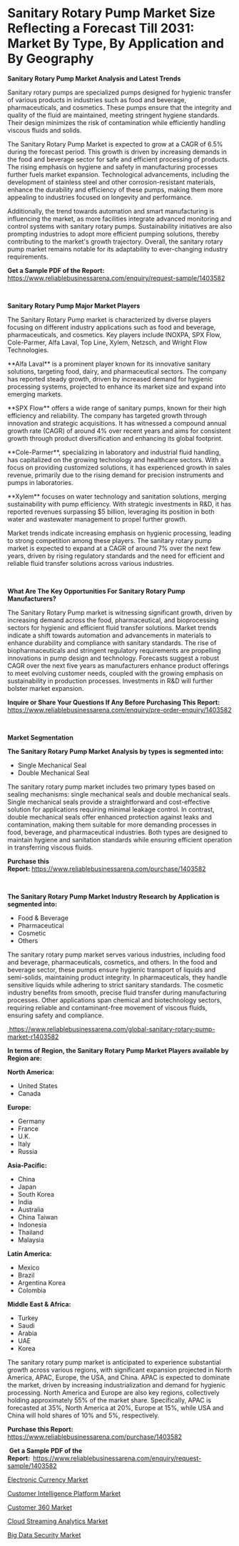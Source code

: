 <p><h1>Sanitary Rotary Pump Market Size Reflecting a Forecast Till 2031: Market By Type, By Application and By Geography</h1></p><p><strong>Sanitary Rotary Pump Market Analysis and Latest Trends</strong></p>
<p><p>Sanitary rotary pumps are specialized pumps designed for hygienic transfer of various products in industries such as food and beverage, pharmaceuticals, and cosmetics. These pumps ensure that the integrity and quality of the fluid are maintained, meeting stringent hygiene standards. Their design minimizes the risk of contamination while efficiently handling viscous fluids and solids.</p><p>The Sanitary Rotary Pump Market is expected to grow at a CAGR of 6.5% during the forecast period. This growth is driven by increasing demands in the food and beverage sector for safe and efficient processing of products. The rising emphasis on hygiene and safety in manufacturing processes further fuels market expansion. Technological advancements, including the development of stainless steel and other corrosion-resistant materials, enhance the durability and efficiency of these pumps, making them more appealing to industries focused on longevity and performance.</p><p>Additionally, the trend towards automation and smart manufacturing is influencing the market, as more facilities integrate advanced monitoring and control systems with sanitary rotary pumps. Sustainability initiatives are also prompting industries to adopt more efficient pumping solutions, thereby contributing to the market's growth trajectory. Overall, the sanitary rotary pump market remains notable for its adaptability to ever-changing industry requirements.</p></p>
<p><strong>Get a Sample PDF of the Report:&nbsp;</strong> <a href="https://www.reliablebusinessarena.com/enquiry/request-sample/1403582?utm_campaign=1739&utm_medium=2&utm_source=Github&utm_content=ia&utm_term=23102024&utm_id=sanitary-rotary-pump">https://www.reliablebusinessarena.com/enquiry/request-sample/1403582</a></p>
<p>&nbsp;</p>
<p><strong>Sanitary Rotary Pump Major Market Players</strong></p>
<p><p>The Sanitary Rotary Pump market is characterized by diverse players focusing on different industry applications such as food and beverage, pharmaceuticals, and cosmetics. Key players include INOXPA, SPX Flow, Cole-Parmer, Alfa Laval, Top Line, Xylem, Netzsch, and Wright Flow Technologies.</p><p>**Alfa Laval** is a prominent player known for its innovative sanitary solutions, targeting food, dairy, and pharmaceutical sectors. The company has reported steady growth, driven by increased demand for hygienic processing systems, projected to enhance its market size and expand into emerging markets.</p><p>**SPX Flow** offers a wide range of sanitary pumps, known for their high efficiency and reliability. The company has targeted growth through innovation and strategic acquisitions. It has witnessed a compound annual growth rate (CAGR) of around 4% over recent years and aims for consistent growth through product diversification and enhancing its global footprint.</p><p>**Cole-Parmer**, specializing in laboratory and industrial fluid handling, has capitalized on the growing technology and healthcare sectors. With a focus on providing customized solutions, it has experienced growth in sales revenue, primarily due to the rising demand for precision instruments and pumps in laboratories.</p><p>**Xylem** focuses on water technology and sanitation solutions, merging sustainability with pump efficiency. With strategic investments in R&D, it has reported revenues surpassing $5 billion, leveraging its position in both water and wastewater management to propel further growth.</p><p>Market trends indicate increasing emphasis on hygienic processing, leading to strong competition among these players. The sanitary rotary pump market is expected to expand at a CAGR of around 7% over the next few years, driven by rising regulatory standards and the need for efficient and reliable fluid transfer solutions across various industries.</p></p>
<p>&nbsp;</p>
<p><strong>What Are The Key Opportunities For Sanitary Rotary Pump Manufacturers?</strong></p>
<p><p>The Sanitary Rotary Pump market is witnessing significant growth, driven by increasing demand across the food, pharmaceutical, and bioprocessing sectors for hygienic and efficient fluid transfer solutions. Market trends indicate a shift towards automation and advancements in materials to enhance durability and compliance with sanitary standards. The rise of biopharmaceuticals and stringent regulatory requirements are propelling innovations in pump design and technology. Forecasts suggest a robust CAGR over the next five years as manufacturers enhance product offerings to meet evolving customer needs, coupled with the growing emphasis on sustainability in production processes. Investments in R&D will further bolster market expansion.</p></p>
<p><strong>Inquire or Share Your Questions If Any Before Purchasing This Report:</strong> <a href="https://www.reliablebusinessarena.com/enquiry/pre-order-enquiry/1403582?utm_campaign=1739&utm_medium=2&utm_source=Github&utm_content=ia&utm_term=23102024&utm_id=sanitary-rotary-pump">https://www.reliablebusinessarena.com/enquiry/pre-order-enquiry/1403582</a></p>
<p>&nbsp;</p>
<p><strong>Market Segmentation</strong></p>
<p><strong>The Sanitary Rotary Pump Market Analysis by types is segmented into:</strong></p>
<p><ul><li>Single Mechanical Seal</li><li>Double Mechanical Seal</li></ul></p>
<p><p>The sanitary rotary pump market includes two primary types based on sealing mechanisms: single mechanical seals and double mechanical seals. Single mechanical seals provide a straightforward and cost-effective solution for applications requiring minimal leakage control. In contrast, double mechanical seals offer enhanced protection against leaks and contamination, making them suitable for more demanding processes in food, beverage, and pharmaceutical industries. Both types are designed to maintain hygiene and sanitation standards while ensuring efficient operation in transferring viscous fluids.</p></p>
<p><strong>Purchase this Report:&nbsp;</strong><a href="https://www.reliablebusinessarena.com/purchase/1403582?utm_campaign=1739&utm_medium=2&utm_source=Github&utm_content=ia&utm_term=23102024&utm_id=sanitary-rotary-pump">https://www.reliablebusinessarena.com/purchase/1403582</a></p>
<p>&nbsp;</p>
<p><strong>The Sanitary Rotary Pump Market Industry Research by Application is segmented into:</strong></p>
<p><ul><li>Food & Beverage</li><li>Pharmaceutical</li><li>Cosmetic</li><li>Others</li></ul></p>
<p><p>The sanitary rotary pump market serves various industries, including food and beverage, pharmaceuticals, cosmetics, and others. In the food and beverage sector, these pumps ensure hygienic transport of liquids and semi-solids, maintaining product integrity. In pharmaceuticals, they handle sensitive liquids while adhering to strict sanitary standards. The cosmetic industry benefits from smooth, precise fluid transfer during manufacturing processes. Other applications span chemical and biotechnology sectors, requiring reliable and contaminant-free movement of viscous fluids, ensuring safety and compliance.</p></p>
<p><a href="https://www.reliablebusinessarena.com/global-sanitary-rotary-pump-market-r1403582?utm_campaign=1739&utm_medium=2&utm_source=Github&utm_content=ia&utm_term=23102024&utm_id=sanitary-rotary-pump">&nbsp;https://www.reliablebusinessarena.com/global-sanitary-rotary-pump-market-r1403582</a></p>
<p><strong>In terms of Region, the Sanitary Rotary Pump Market Players available by Region are:</strong></p>
<p>
    <p> <strong> North America: </strong>
        <ul>
            <li>United States</li>
            <li>Canada</li>
        </ul>
        </p> 
    <p> <strong> Europe: </strong>
        <ul>
            <li>Germany</li>
            <li>France</li>
            <li>U.K.</li>
            <li>Italy</li>
            <li>Russia</li>
        </ul>
        </p> 
    <p> <strong> Asia-Pacific: </strong>
        <ul>
            <li>China</li>
            <li>Japan</li>
            <li>South Korea</li>
            <li>India</li>
            <li>Australia</li>
            <li>China Taiwan</li>
            <li>Indonesia</li>
            <li>Thailand</li>
            <li>Malaysia</li>
        </ul>
        </p> 
    <p> <strong> Latin America: </strong>
        <ul>
            <li>Mexico</li>
            <li>Brazil</li>
            <li>Argentina Korea</li>
            <li>Colombia</li>
        </ul>
        </p> 
    <p> <strong> Middle East & Africa: </strong>
        <ul>
            <li>Turkey</li>
            <li>Saudi</li>
            <li>Arabia</li>
            <li>UAE</li>
            <li>Korea</li>
        </ul>
    </p>
    </p>
<p><p>The sanitary rotary pump market is anticipated to experience substantial growth across various regions, with significant expansion projected in North America, APAC, Europe, the USA, and China. APAC is expected to dominate the market, driven by increasing industrialization and demand for hygienic processing. North America and Europe are also key regions, collectively holding approximately 55% of the market share. Specifically, APAC is forecasted at 35%, North America at 20%, Europe at 15%, while USA and China will hold shares of 10% and 5%, respectively.</p></p>
<p><strong>Purchase this Report: </strong><a href="https://www.reliablebusinessarena.com/purchase/1403582?utm_campaign=1739&utm_medium=2&utm_source=Github&utm_content=ia&utm_term=23102024&utm_id=sanitary-rotary-pump">https://www.reliablebusinessarena.com/purchase/1403582</a></p>
<p>&nbsp;<strong>Get a Sample PDF of the Report:&nbsp;&nbsp;</strong><a href="https://www.reliablebusinessarena.com/enquiry/request-sample/1403582?utm_campaign=1739&utm_medium=2&utm_source=Github&utm_content=ia&utm_term=23102024&utm_id=sanitary-rotary-pump">https://www.reliablebusinessarena.com/enquiry/request-sample/1403582</a></p>
<p><strong></strong></p>
<p><p><a href="https://www.linkedin.com/pulse/electronic-currency-sector-surge-93-growth-roadmap-cdghc?utm_campaign=1739&utm_medium=2&utm_source=Github&utm_content=ia&utm_term=23102024&utm_id=sanitary-rotary-pump">Electronic Currency Market</a></p><p><a href="https://www.linkedin.com/pulse/mapping-customer-intelligence-platform-market-trends-qsmbf?utm_campaign=1739&utm_medium=2&utm_source=Github&utm_content=ia&utm_term=23102024&utm_id=sanitary-rotary-pump">Customer Intelligence Platform Market</a></p><p><a href="https://www.linkedin.com/pulse/customer-360-market-global-share-ranking-overall-sales-wjspf?utm_campaign=1739&utm_medium=2&utm_source=Github&utm_content=ia&utm_term=23102024&utm_id=sanitary-rotary-pump">Customer 360 Market</a></p><p><a href="https://www.linkedin.com/pulse/cloud-streaming-analytics-market-size-share-analysis-growth-38shf?utm_campaign=1739&utm_medium=2&utm_source=Github&utm_content=ia&utm_term=23102024&utm_id=sanitary-rotary-pump">Cloud Streaming Analytics Market</a></p><p><a href="https://www.linkedin.com/pulse/big-data-security-market-evolution-global-trends-regional-dynamics-8wryf?utm_campaign=1739&utm_medium=2&utm_source=Github&utm_content=ia&utm_term=23102024&utm_id=sanitary-rotary-pump">Big Data Security Market</a></p></p>